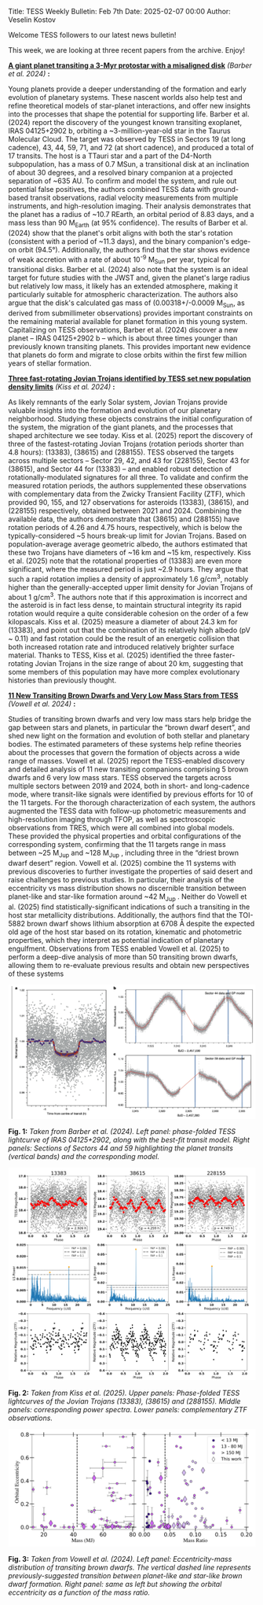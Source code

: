 Title: TESS Weekly Bulletin: Feb 7th
Date: 2025-02-07 00:00
Author: Veselin Kostov

Welcome TESS followers to our latest news bulletin!

This week, we are looking at three recent papers from the archive. Enjoy!

**[A giant planet transiting a 3-Myr protostar with a misaligned disk](https://arxiv.org/abs/2411.18683)** *(Barber et al. 2024)* **:**

Young planets provide a deeper understanding of the formation and early evolution of planetary systems. These nascent worlds also help test and refine theoretical models of star-planet interactions, and offer new insights into the processes that shape the potential for supporting life. Barber et al. (2024) report the discovery of the youngest known transiting exoplanet, IRAS 04125+2902 b, orbiting a ~3-million-year-old star in the Taurus Molecular Cloud. The target was observed by TESS in Sectors 19 (at long cadence), 43, 44, 59, 71, and 72 (at short cadence), and produced a total of 17 transits. The host is a TTauri star and a part of the D4-North subpopulation, has a mass of 0.7 MSun, a transitional disk at an inclination of about 30 degrees, and a resolved binary companion at a projected separation of ~635 AU. To confirm and model the system, and rule out potential false positives, the authors combined TESS data with ground-based transit observations, radial velocity measurements from multiple instruments, and high-resolution imaging. Their analysis demonstrates that the planet has a radius of ~10.7 REarth, an orbital period of 8.83 days, and a mass less than 90 M<sub>Earth</sub> (at 95% confidence). The results of Barber et al. (2024) show that the planet's orbit aligns with both the star's rotation (consistent with a period of ~11.3 days), and the binary companion's edge-on orbit (94.5°). Additionally, the authors find that the star shows evidence of weak accretion with a rate of about 10<sup>-9</sup> M<sub>Sun</sub> per year, typical for transitional disks. Barber et al. (2024)  also note that the system is an ideal target for future studies with the JWST and, given the planet's large radius but relatively low mass, it likely has an extended atmosphere, making it particularly suitable for atmospheric characterization. The authors also argue that the disk's calculated gas mass of (0.00318+/-0.0009 M<sub>Sun</sub>, as derived from submillimeter observations) provides important constraints on the remaining material available for planet formation in this young system. Capitalizing on TESS observations, Barber et al. (2024) discover a new planet –  IRAS 04125+2902 b – which is about three times younger than previously known transiting planets. This provides important new evidence that planets do form and migrate to close orbits within the first few million years of stellar formation. 



**[Three fast-rotating Jovian Trojans identified by TESS set new population density limits](https://arxiv.org/abs/2501.18440)** *(Kiss et al. 2024)* **:**

As likely remnants of the early Solar system, Jovian Trojans provide valuable insights into the formation and evolution of our planetary neighborhood. Studying these objects constrains the initial configuration of the system, the migration of the giant planets, and the processes that shaped architecture we see today. Kiss et al. (2025) report the discovery of three of the fastest-rotating Jovian Trojans (rotation periods shorter than 4.8 hours): (13383), (38615) and (288155). TESS observed the targets across multiple sectors – Sector 29, 42, and 43 for (228155), Sector 43 for (38615), and Sector 44 for (13383) – and enabled robust detection of rotationally-modulated signatures for all three. To validate and confirm the measured rotation periods, the authors supplemented these observations with complementary data from the Zwicky Transient Facility (ZTF), which provided 90, 155, and 127 observations for asteroids (13383), (38615), and (228155) respectively, obtained between 2021 and 2024. Combining the available data, the authors demonstrate that (38615) and (288155) have rotation periods of 4.26 and 4.75 hours, respectively, which is below the typically-considered ~5 hours break-up limit for Jovian Trojans. Based on population-average average geometric albedo, the authors estimated that these two Trojans have diameters of ~16 km and ~15 km, respectively. Kiss et al. (2025) note that the rotational properties of (13383) are even more significant, where the measured period is just ~2.9 hours. They argue that such a rapid rotation implies a density of approximately 1.6 g/cm<sup>3</sup>, notably higher than the generally-accepted upper limit density for Jovian Trojans of about 1 g/cm<sup>3</sup>. The authors note that if this approximation is incorrect and the asteroid is in fact less dense, to maintain structural integrity its rapid rotation would require a quite considerable cohesion on the order of a few kilopascals. Kiss et al. (2025) measure a diameter of about 24.3 km for (13383), and point out that the combination of its relatively high albedo (pV ~ 0.11) and fast rotation could be the result of an energetic collision that both increased rotation rate and introduced relatively brighter surface material. Thanks to TESS, Kiss et al. (2025) identified the three faster-rotating Jovian Trojans in the size range of about 20 km, suggesting that some members of this population may have more complex evolutionary histories than previously thought.


**[11 New Transiting Brown Dwarfs and Very Low Mass Stars from TESS](https://arxiv.org/abs/2501.09795)** *(Vowell et al. 2024)* **:**

Studies of transiting brown dwarfs and very low mass stars help bridge the gap between stars and planets, in particular the “brown dwarf desert”, and shed new light on the formation and evolution of both stellar and planetary bodies. The estimated parameters of these systems help refine theories about the processes that govern the formation of objects across a wide range of masses. Vowell et al. (2025) report the TESS-enabled discovery and detailed analysis of 11 new transiting companions comprising 5 brown dwarfs and 6 very low mass stars. TESS observed the targets across multiple sectors between 2019 and 2024, both in short- and long-cadence mode, where transit-like signals were identified by previous efforts for 10 of the 11 targets. For the thorough characterization of each system, the authors augmented the TESS data with follow-up photometric measurements and high-resolution imaging through TFOP, as well as spectroscopic observations from TRES, which were all combined into global models. These provided the physical properties and orbital configurations of the corresponding system, confirming that the 11 targets range in mass between ~25 M<sub>Jup</sub> and ~128 M<sub>Jup</sub> , including three in the “driest brown dwarf desert” region. Vowell et al. (2025) combine the 11 systems with previous discoveries to further investigate the properties of said desert and raise challenges to previous studies. In particular, their analysis of the eccentricity vs mass distribution shows no discernible transition between planet-like and star-like formation around ~42 M<sub>Jup</sub> . Neither do Vowell et al. (2025) find statistically-significant indications of such a transiting in the host star metallicity distributions. Additionally, the authors find that the TOI-5882 brown dwarf shows lithium absorption at 6708 Å despite the expected old age of the host star based on its rotation, kinematic  and photometric properties, which they interpret as potential indication of planetary engulfment. Observations from TESS enabled Vowell et al. (2025) to perform a deep-dive analysis of more than 50 transiting brown dwarfs, allowing them to re-evaluate previous results and obtain new perspectives of these systems


![Barber2024](images/news/Barber_2024_Fig1.png)

**Fig. 1:** *Taken from Barber et al. (2024). Left panel: phase-folded TESS lightcurve of IRAS 04125+2902, along with the best-fit transit model. Right panels: Sections of Sectors 44 and 59 highlighting the planet transits (vertical bands) and the corresponding model.*

![Kiss2025](images/news/Kiss_2025_Fig1.png)

**Fig. 2:** *Taken from Kiss et al. (2025). Upper panels: Phase-folded TESS lightcurves of the Jovian Trojans (13383), (38615) and (288155). Middle panels: corresponding power spectra. Lower panels: complementary ZTF observations.*

![Vowell2025](images/news/Vowell_2025_Fig3.png)

**Fig. 3:** *Taken from Vowell et al. (2024). Left panel: Eccentricity-mass distribution of transiting brown dwarfs. The vertical dashed line represents previously-suggested transition between planet-like and star-like brown dwarf formation. Right panel: same as left but showing the orbital eccentricity as a function of the mass ratio.*
